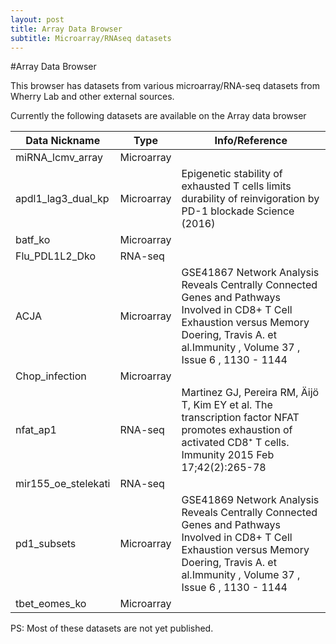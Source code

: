 ```yaml
---
layout: post
title: Array Data Browser
subtitle: Microarray/RNAseq datasets
---
```


#Array Data Browser

This browser has datasets from various microarray/RNA-seq datasets from Wherry Lab and other external sources.


Currently the following datasets are available on the Array data browser

Data Nickname | Type | Info/Reference
--- | --- | ---
miRNA_lcmv_array | Microarray | 
apdl1_lag3_dual_kp | Microarray | Epigenetic stability of exhausted T cells limits durability of reinvigoration by PD-1 blockade Science (2016)
batf_ko | Microarray | 
Flu_PDL1L2_Dko | RNA-seq | 
ACJA | Microarray | GSE41867 Network Analysis Reveals Centrally Connected Genes and Pathways Involved in CD8+ T Cell Exhaustion versus Memory Doering, Travis A. et al.Immunity , Volume 37 , Issue 6 , 1130 - 1144
Chop_infection | Microarray | 
nfat_ap1 | RNA-seq | Martinez GJ, Pereira RM, Äijö T, Kim EY et al. The transcription factor NFAT promotes exhaustion of activated CD8⁺ T cells. Immunity 2015 Feb 17;42(2):265-78
mir155_oe_stelekati | RNA-seq | 
pd1_subsets | Microarray | GSE41869 Network Analysis Reveals Centrally Connected Genes and Pathways Involved in CD8+ T Cell Exhaustion versus Memory Doering, Travis A. et al.Immunity , Volume 37 , Issue 6 , 1130 - 1144
tbet_eomes_ko | Microarray | 



PS: Most of these datasets are not yet published.
